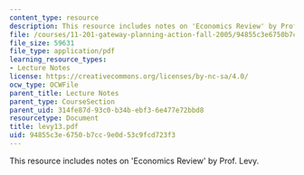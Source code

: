 ```yaml
---
content_type: resource
description: This resource includes notes on 'Economics Review' by Prof. Levy.
file: /courses/11-201-gateway-planning-action-fall-2005/94855c3e6750b7cc9e0d53c9fcd723f3_levy13.pdf
file_size: 59631
file_type: application/pdf
learning_resource_types:
- Lecture Notes
license: https://creativecommons.org/licenses/by-nc-sa/4.0/
ocw_type: OCWFile
parent_title: Lecture Notes
parent_type: CourseSection
parent_uid: 314fe87d-93c0-b34b-ebf3-6e477e72bbd8
resourcetype: Document
title: levy13.pdf
uid: 94855c3e-6750-b7cc-9e0d-53c9fcd723f3
---
```

This resource includes notes on 'Economics Review' by Prof. Levy.